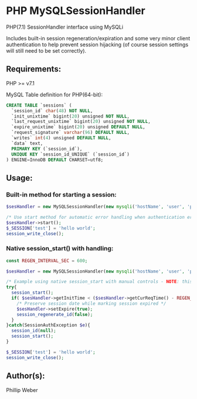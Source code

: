 # PHP MySQLSessionHandler
PHP(7.1) SessionHandler interface using MySQLi

Includes built-in session regeneration/expiration and some very minor client authentication to help prevent session hijacking (of course session settings will still need to be set correctly).

## Requirements:
PHP >= v7.1

MySQL Table definition for PHP(64-bit):
```sql
CREATE TABLE `sessions` (
  `session_id` char(48) NOT NULL,
  `init_unixtime` bigint(20) unsigned NOT NULL,
  `last_request_unixtime` bigint(20) unsigned NOT NULL,
  `expire_unixtime` bigint(20) unsigned DEFAULT NULL,
  `request_signature` varchar(96) DEFAULT NULL,
  `writes` int(4) unsigned DEFAULT NULL,
  `data` text,
  PRIMARY KEY (`session_id`),
  UNIQUE KEY `session_id_UNIQUE` (`session_id`)
) ENGINE=InnoDB DEFAULT CHARSET=utf8;
```

## Usage:
### Built-in method for starting a session:
```php
$sesHandler = new MySQLSessionHandler(new mysqli('hostName', 'user', 'password', 'dbn'));

/* Use start method for automatic error handling when authentication errors occur */
$sesHandler->start();
$_SESSION['test'] = 'hello world';
session_write_close();
```

### Native session_start() with handling:
```php
const REGEN_INTERVAL_SEC = 600;

$sesHandler = new MySQLSessionHandler(new mysqli('hostName', 'user', 'password', 'dbn'));

/* Example using native session_start with manual controls - NOTE: this example essentially does what MySQLSessionHandler::start() does */
try{
  session_start();
  if( $sesHandler->getInitTime < ($sesHandler->getCurReqTime() - REGEN_INTERVAL_SEC) ){
    /* Preserve session date while marking session expired */
    $sesHandler->setExpire(true);
    session_regenerate_id(false);
  }
}catch(SessionAuthException $e){
  session_id(null);
  session_start();
}

$_SESSION['test'] = 'hello world';
session_write_close();
```

## Author(s):
Phillip Weber
